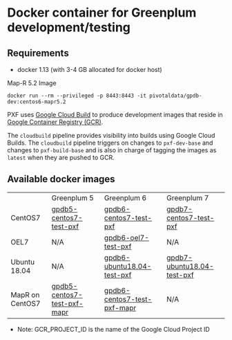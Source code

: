 # Docker container for Greenplum development/testing

## Requirements

- docker 1.13 (with 3-4 GB allocated for docker host)

Map-R 5.2 Image
```
docker run --rm --privileged -p 8443:8443 -it pivotaldata/gpdb-dev:centos6-mapr5.2
```

PXF uses [Google Cloud Build](https://cloud.google.com/cloud-build) to produce
development images that reside in
[Google Container Registry (GCR)](https://cloud.google.com/container-registry).

The `cloudbuild` pipeline provides visibility into builds using Google Cloud
Builds. The `cloudbuild` pipeline triggers on changes to `pxf-dev-base` and
changes to `pxf-build-base` and is also in charge of tagging the images as
`latest` when they are pushed to GCR.

## Available docker images

<table>
  <tr>
    <td>&nbsp;</td>
    <td>Greenplum 5</td>
    <td>Greenplum 6</td>
    <td>Greenplum 7</td>
  </tr>
  <tr>
    <td>CentOS7</td>
    <td> <a href="https://console.cloud.google.com/gcr/images/${GCR_PROJECT_ID}/GLOBAL/gpdb-pxf-dev/gpdb5-centos7-test-pxf">gpdb5-centos7-test-pxf</a> </td>
    <td> <a href="https://console.cloud.google.com/gcr/images/${GCR_PROJECT_ID}/GLOBAL/gpdb-pxf-dev/gpdb6-centos7-test-pxf">gpdb6-centos7-test-pxf</a> </td>
    <td> <a href="https://console.cloud.google.com/gcr/images/${GCR_PROJECT_ID}/GLOBAL/gpdb-pxf-dev/gpdb7-centos7-test-pxf">gpdb7-centos7-test-pxf</a> </td>
  </tr>
  <tr>
    <td>OEL7</td>
    <td> N/A </td>
    <td> <a href="https://console.cloud.google.com/gcr/images/${GCR_PROJECT_ID}/GLOBAL/gpdb-pxf-dev/gpdb6-oel7-test-pxf">gpdb6-oel7-test-pxf</a> </td>
    <td> N/A </td>
  </tr>
  <tr>
    <td>Ubuntu 18.04</td>
    <td> N/A </td>
    <td> <a href="https://console.cloud.google.com/gcr/images/${GCR_PROJECT_ID}/GLOBAL/gpdb-pxf-dev/gpdb6-ubuntu18.04-test-pxf">gpdb6-ubuntu18.04-test-pxf</a> </td>
    <td> <a href="https://console.cloud.google.com/gcr/images/${GCR_PROJECT_ID}/GLOBAL/gpdb-pxf-dev/gpdb7-ubuntu18.04-test-pxf">gpdb7-ubuntu18.04-test-pxf</a> </td>
  </tr>
  <tr>
    <td>MapR on CentOS7</td>
    <td> <a href="https://console.cloud.google.com/gcr/images/${GCR_PROJECT_ID}/GLOBAL/gpdb-pxf-dev/gpdb5-centos7-test-pxf-mapr">gpdb5-centos7-test-pxf-mapr</a> </td>
    <td> <a href="https://console.cloud.google.com/gcr/images/${GCR_PROJECT_ID}/GLOBAL/gpdb-pxf-dev/gpdb6-centos7-test-pxf-mapr">gpdb6-centos7-test-pxf-mapr</a> </td>
    <td> N/A </td>
  </tr>
</table>

* Note: GCR_PROJECT_ID is the name of the Google Cloud Project ID

